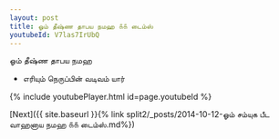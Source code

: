 ```yaml
---
layout: post
title: ஓம் தீஷ்ண தாபய நமஹ ௧௧ டைம்ஸ்
youtubeId: V7las7IrUbQ
---
```

 
 
 ஓம் தீஷ்ண தாபய நமஹ  
 
 -  எரியும் நெருப்பின் வடிவம் யார் 
 
  
 
  
 
 
 
 
 
 


{% include youtubePlayer.html id=page.youtubeId %}
 
[Next]({{ site.baseurl }}{% link  split2/_posts/2014-10-12-ஓம் சம்யுக பீட வாஹனாய நமஹ ௧௧ டைம்ஸ்.md%})
 

